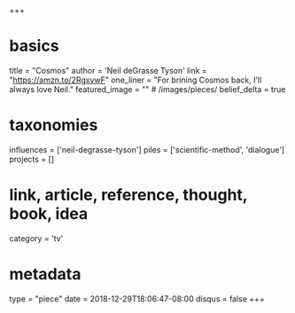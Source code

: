 +++
# basics
title     		 = "Cosmos"
author    		 = 'Neil deGrasse Tyson'
link      		 = "https://amzn.to/2RgxywF"
one_liner 		 = "For brining Cosmos back, I'll always love Neil."
featured_image = "" # /images/pieces/
belief_delta	 = true

# taxonomies
influences		 = ['neil-degrasse-tyson']
piles     		 = ['scientific-method', 'dialogue']
projects			 = []

# link, article, reference, thought, book, idea
category  		 = 'tv'

# metadata
type	    		 = "piece"
date      		 = 2018-12-29T18:06:47-08:00
disqus    		 = false
+++

